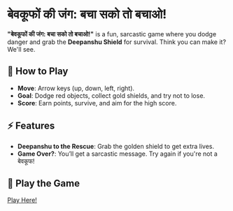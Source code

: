 
# बेवकूफों की जंग: बचा सको तो बचाओ!

**"बेवकूफों की जंग: बचा सको तो बचाओ!"** is a fun, sarcastic game where you dodge danger and grab the **Deepanshu Shield** for survival. Think you can make it? We'll see.

## 🚀 How to Play
- **Move**: Arrow keys (up, down, left, right).
- **Goal**: Dodge red objects, collect gold shields, and try not to lose.
- **Score**: Earn points, survive, and aim for the high score.

## ⚡ Features
- **Deepanshu to the Rescue**: Grab the golden shield to get extra lives.
- **Game Over?**: You’ll get a sarcastic message. Try again if you're not a बेवकूफ!

## 📲 Play the Game
[Play Here!](https://deepanshu-analyst.github.io/Game/)
